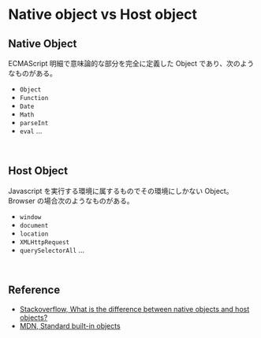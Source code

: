 # Native object vs Host object

## Native Object

ECMAScript 明細で意味論的な部分を完全に定義した Object であり、次のようなものがある。

-   `Object`
-   `Function`
-   `Date`
-   `Math`
-   `parseInt`
-   `eval` ...

<br>

## Host Object

Javascript を実行する環境に属するものでその環境にしかない Object。Browser の場合次のようなものがある。

-   `window`
-   `document`
-   `location`
-   `XMLHttpRequest`
-   `querySelectorAll` ...

<br>

## Reference

-   [Stackoverflow, What is the difference between native objects and host objects?](https://stackoverflow.com/questions/7614317/what-is-the-difference-between-native-objects-and-host-objects)
-   [MDN, Standard built-in objects](https://developer.mozilla.org/en-US/docs/Web/JavaScript/Reference/Global_Objects)
